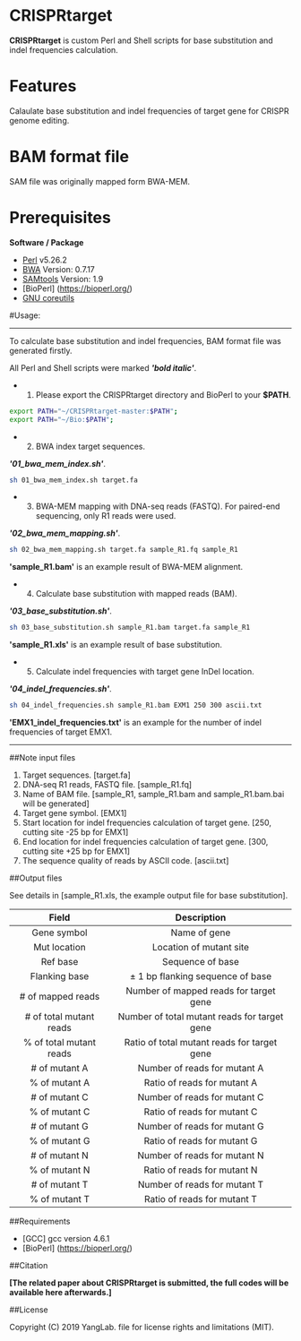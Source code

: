 # CRISPRtarget
**CRISPRtarget** is custom Perl and Shell scripts for base substitution and indel frequencies calculation.

# Features

Calaulate base substitution and indel frequencies of target gene for CRISPR genome editing.

# BAM format file

SAM file was originally mapped form BWA-MEM.

# Prerequisites

**Software / Package**

* [Perl](https://www.perl.org/) v5.26.2
* [BWA](http://bio-bwa.sourceforge.net/) Version: 0.7.17
* [SAMtools](http://samtools.sourceforge.net/) Version: 1.9
* [BioPerl] (https://bioperl.org/)
* [GNU coreutils](http://www.gnu.org/licenses/gpl.html)

#Usage: 

-----------------------------------
To calculate base substitution and indel frequencies, BAM format file was generated firstly.

All Perl and Shell scripts were marked ***'bold italic'***.
* 1. Please export the CRISPRtarget directory and BioPerl to your **$PATH**.
```bash or zsh
export PATH="~/CRISPRtarget-master:$PATH";
export PATH="~/Bio:$PATH";

```

* 2. BWA index target sequences. 

***'01_bwa_mem_index.sh'***.
```bash
sh 01_bwa_mem_index.sh target.fa
```

* 3. BWA-MEM mapping with DNA-seq reads (FASTQ). For paired-end sequencing, only R1 reads were used.

***'02_bwa_mem_mapping.sh'***.
```bash
sh 02_bwa_mem_mapping.sh target.fa sample_R1.fq sample_R1
```
**'sample_R1.bam'** is an example result of BWA-MEM alignment.

* 4. Calculate base substitution with mapped reads (BAM).

***'03_base_substitution.sh'***.
```bash
sh 03_base_substitution.sh sample_R1.bam target.fa sample_R1
```
**'sample_R1.xls'** is an example result of base substitution.

* 5. Calculate indel frequencies with target gene InDel location.

***'04_indel_frequencies.sh'***.
```bash
sh 04_indel_frequencies.sh sample_R1.bam EXM1 250 300 ascii.txt
```
**'EMX1_indel_frequencies.txt'** is an example for the number of indel frequencies of target EMX1.

-----------------------------------

##Note input files
1. Target sequences. [target.fa]
2. DNA-seq R1 reads, FASTQ file. [sample_R1.fq]
3. Name of BAM file. [sample_R1, sample_R1.bam and sample_R1.bam.bai will be generated]
4. Target gene symbol. [EMX1]
5. Start location for indel frequencies calculation of target gene. [250, cutting site -25 bp for EMX1]
5. End location for indel frequencies calculation of target gene. [300, cutting site +25 bp for EMX1]
6. The sequence quality of reads by ASCII code. [ascii.txt]


##Output files

See details in [sample_R1.xls, the example output file for base substitution].

| Field       	          | Description                                  |
| :---------------------: | :------------------------------------------: |
| Gene symbol  	          | Name of gene                                 |
| Mut location    	  | Location of mutant site                      |
| Ref base       	  | Sequence of base   	                         |
| Flanking base           | ± 1 bp flanking sequence of base	         |
| # of mapped reads       | Number of mapped reads for target gene       |
| # of total mutant reads | Number of total mutant reads for target gene |
| % of total mutant reads | Ratio of total mutant reads for target gene	 |
| # of mutant A           | Number of reads for mutant A	         |
| % of mutant A           | Ratio of reads for mutant A	                 |
| # of mutant C           | Number of reads for mutant C	         |
| % of mutant C           | Ratio of reads for mutant C	                 |
| # of mutant G           | Number of reads for mutant G	         |
| % of mutant G           | Ratio of reads for mutant G	                 |
| # of mutant N           | Number of reads for mutant N	         |
| % of mutant N           | Ratio of reads for mutant N	                 |
| # of mutant T           | Number of reads for mutant T	         |
| % of mutant T           | Ratio of reads for mutant T	                 |

##Requirements

* [GCC] gcc version 4.6.1
* [BioPerl] (https://bioperl.org/)


##Citation

**[The related paper about CRISPRtarget is submitted, the full codes will be available here afterwards.]**

##License

Copyright (C) 2019 YangLab.
file for license rights and limitations (MIT).
